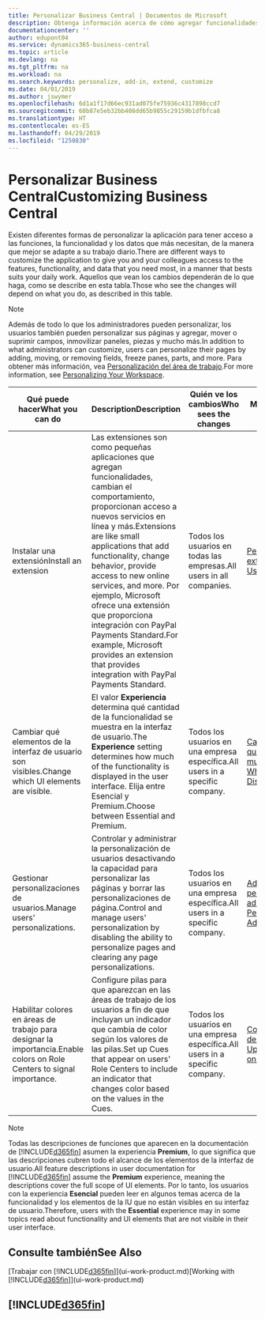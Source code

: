 ```yaml
---
title: Personalizar Business Central | Documentos de Microsoft
description: Obtenga información acerca de cómo agregar funcionalidades y personalizar Business Central.
documentationcenter: ''
author: edupont04
ms.service: dynamics365-business-central
ms.topic: article
ms.devlang: na
ms.tgt_pltfrm: na
ms.workload: na
ms.search.keywords: personalize, add-in, extend, customize
ms.date: 04/01/2019
ms.author: jswymer
ms.openlocfilehash: 6d1a1f17d66ec931ad075fe75936c4317898ccd7
ms.sourcegitcommit: 60b87e5eb32bb408dd65b9855c29159b1dfbfca8
ms.translationtype: HT
ms.contentlocale: es-ES
ms.lasthandoff: 04/29/2019
ms.locfileid: "1250830"
---
```

# <a name="customizing-business-central"></a><span data-ttu-id="35fe0-103">Personalizar Business Central</span><span class="sxs-lookup"><span data-stu-id="35fe0-103">Customizing Business Central</span></span>
<span data-ttu-id="35fe0-104">Existen diferentes formas de personalizar la aplicación para tener acceso a las funciones, la funcionalidad y los datos que más necesitan, de la manera que mejor se adapte a su trabajo diario.</span><span class="sxs-lookup"><span data-stu-id="35fe0-104">There are different ways to customize the application to give you and your colleagues access to the features, functionality, and data that you need most, in a manner that bests suits your daily work.</span></span> <span data-ttu-id="35fe0-105">Aquellos que vean los cambios dependerán de lo que haga, como se describe en esta tabla.</span><span class="sxs-lookup"><span data-stu-id="35fe0-105">Those who see the changes will depend on what you do, as described in this table.</span></span>

> [!NOTE]
> <span data-ttu-id="35fe0-106">Además de todo lo que los administradores pueden personalizar, los usuarios también pueden personalizar sus páginas y agregar, mover o suprimir campos, inmovilizar paneles, piezas y mucho más.</span><span class="sxs-lookup"><span data-stu-id="35fe0-106">In addition to what administrators can customize, users can personalize their pages by adding, moving, or removing fields, freeze panes, parts, and more.</span></span> <span data-ttu-id="35fe0-107">Para obtener más información, vea [Personalización del área de trabajo](ui-personalization-user.md).</span><span class="sxs-lookup"><span data-stu-id="35fe0-107">For more information, see [Personalizing Your Workspace](ui-personalization-user.md).</span></span>

| <span data-ttu-id="35fe0-108">Qué puede hacer</span><span class="sxs-lookup"><span data-stu-id="35fe0-108">What you can do</span></span>    |  <span data-ttu-id="35fe0-109">Description</span><span class="sxs-lookup"><span data-stu-id="35fe0-109">Description</span></span>  |  <span data-ttu-id="35fe0-110">Quién ve los cambios</span><span class="sxs-lookup"><span data-stu-id="35fe0-110">Who sees the changes</span></span>  |  <span data-ttu-id="35fe0-111">Más información</span><span class="sxs-lookup"><span data-stu-id="35fe0-111">More information</span></span>  |
|-----|---------------|---------|-------|
|<span data-ttu-id="35fe0-112">Instalar una extensión</span><span class="sxs-lookup"><span data-stu-id="35fe0-112">Install an extension</span></span>|<span data-ttu-id="35fe0-113">Las extensiones son como pequeñas aplicaciones que agregan funcionalidades, cambian el comportamiento, proporcionan acceso a nuevos servicios en línea y más.</span><span class="sxs-lookup"><span data-stu-id="35fe0-113">Extensions are like small applications that add functionality, change behavior, provide access to new online services, and more.</span></span> <span data-ttu-id="35fe0-114">Por ejemplo, Microsoft ofrece una extensión que proporciona integración con PayPal Payments Standard.</span><span class="sxs-lookup"><span data-stu-id="35fe0-114">For example, Microsoft provides an extension that provides integration with PayPal Payments Standard.</span></span>|<span data-ttu-id="35fe0-115">Todos los usuarios en todas las empresas.</span><span class="sxs-lookup"><span data-stu-id="35fe0-115">All users in all companies.</span></span>|[<span data-ttu-id="35fe0-116">Personalizar con extensiones</span><span class="sxs-lookup"><span data-stu-id="35fe0-116">Customizing Using Extensions</span></span>](ui-extensions.md)|
|<span data-ttu-id="35fe0-117">Cambiar qué elementos de la interfaz de usuario son visibles.</span><span class="sxs-lookup"><span data-stu-id="35fe0-117">Change which UI elements are visible.</span></span>|<span data-ttu-id="35fe0-118">El valor **Experiencia** determina qué cantidad de la funcionalidad se muestra en la interfaz de usuario.</span><span class="sxs-lookup"><span data-stu-id="35fe0-118">The **Experience** setting determines how much of the functionality is displayed in the user interface.</span></span> <span data-ttu-id="35fe0-119">Elija entre Esencial y Premium.</span><span class="sxs-lookup"><span data-stu-id="35fe0-119">Choose between Essential and Premium.</span></span>|<span data-ttu-id="35fe0-120">Todos los usuarios en una empresa específica.</span><span class="sxs-lookup"><span data-stu-id="35fe0-120">All users in a specific company.</span></span>|[<span data-ttu-id="35fe0-121">Cambiar las funciones que se muestran</span><span class="sxs-lookup"><span data-stu-id="35fe0-121">Changing Which Features are Displayed</span></span>](ui-experiences.md)|
|<span data-ttu-id="35fe0-122">Gestionar personalizaciones de usuarios.</span><span class="sxs-lookup"><span data-stu-id="35fe0-122">Manage users' personalizations.</span></span>|<span data-ttu-id="35fe0-123">Controlar y administrar la personalización de usuarios desactivando la capacidad para personalizar las páginas y borrar las personalizaciones de página.</span><span class="sxs-lookup"><span data-stu-id="35fe0-123">Control and manage users' personalization by disabling the ability to personalize pages and clearing any page personalizations.</span></span>|<span data-ttu-id="35fe0-124">Todos los usuarios en una empresa específica.</span><span class="sxs-lookup"><span data-stu-id="35fe0-124">All users in a specific company.</span></span>|[<span data-ttu-id="35fe0-125">Administrar la personalización como administrador</span><span class="sxs-lookup"><span data-stu-id="35fe0-125">Managing Personalization as an Administrator</span></span>](ui-personalization-manage.md)|
|<span data-ttu-id="35fe0-126">Habilitar colores en áreas de trabajo para designar la importancia.</span><span class="sxs-lookup"><span data-stu-id="35fe0-126">Enable colors on Role Centers to signal importance.</span></span>|<span data-ttu-id="35fe0-127">Configure pilas para que aparezcan en las áreas de trabajo de los usuarios a fin de que incluyan un indicador que cambia de color según los valores de las pilas.</span><span class="sxs-lookup"><span data-stu-id="35fe0-127">Set up Cues that appear on users' Role Centers to include an indicator that changes color based on the values in the Cues.</span></span>|<span data-ttu-id="35fe0-128">Todos los usuarios en una empresa específica.</span><span class="sxs-lookup"><span data-stu-id="35fe0-128">All users in a specific company.</span></span>|[<span data-ttu-id="35fe0-129">Configurar un indicador de color en pilas</span><span class="sxs-lookup"><span data-stu-id="35fe0-129">Setting Up a Colored Indicator on Cues</span></span>](admin-how-set-up-colored-indicator-on-cues.md)|

> [!NOTE]
> <span data-ttu-id="35fe0-130">Todas las descripciones de funciones que aparecen en la documentación de [!INCLUDE[d365fin](includes/d365fin_md.md)] asumen la experiencia **Premium**, lo que significa que las descripciones cubren todo el alcance de los elementos de la interfaz de usuario.</span><span class="sxs-lookup"><span data-stu-id="35fe0-130">All feature descriptions in user documentation for [!INCLUDE[d365fin](includes/d365fin_md.md)] assume the **Premium** experience, meaning the descriptions cover the full scope of UI elements.</span></span> <span data-ttu-id="35fe0-131">Por lo tanto, los usuarios con la experiencia **Esencial** pueden leer en algunos temas acerca de la funcionalidad y los elementos de la IU que no están visibles en su interfaz de usuario.</span><span class="sxs-lookup"><span data-stu-id="35fe0-131">Therefore, users with the **Essential** experience may in some topics read about functionality and UI elements that are not visible in their user interface.</span></span>

## <a name="see-also"></a><span data-ttu-id="35fe0-132">Consulte también</span><span class="sxs-lookup"><span data-stu-id="35fe0-132">See Also</span></span>
<span data-ttu-id="35fe0-133">[Trabajar con [!INCLUDE[d365fin](includes/d365fin_md.md)]](ui-work-product.md)</span><span class="sxs-lookup"><span data-stu-id="35fe0-133">[Working with [!INCLUDE[d365fin](includes/d365fin_md.md)]](ui-work-product.md)</span></span>  

## [!INCLUDE[d365fin](includes/free_trial_md.md)]  
